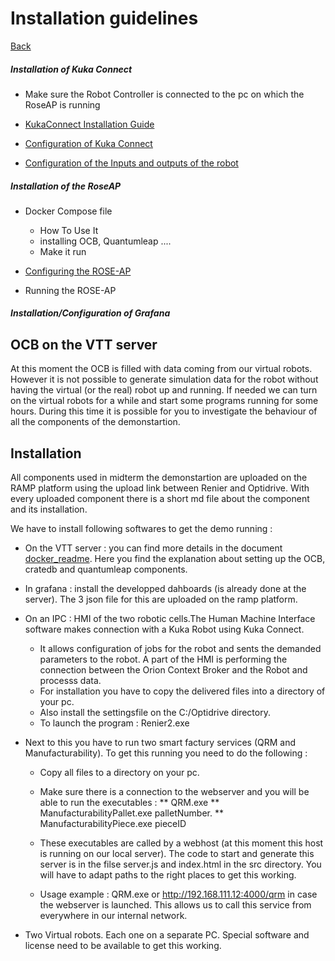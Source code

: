 # Installation guidelines

[Back](README.md)

##### 	Installation of Kuka Connect

- Make sure the Robot Controller is connected to the pc on which the RoseAP is running


- [KukaConnect Installation Guide](./KukaConnect_InstallationGuide.md)

- [Configuration of Kuka Connect](./KukaConnect_ConfigurationGuide.md)

- [Configuration of the Inputs and outputs of the robot](./KukaIO_ConfigurationGuide.md)

##### 	Installation of the RoseAP

- Docker Compose file
  - How To Use It
  - installing OCB, Quantumleap ....
  - Make it run

- [Configuring the ROSE-AP](./RoseAP_ConfigurationGuide)
- Running the ROSE-AP

##### 	Installation/Configuration of Grafana













## OCB on the VTT server 

At this moment the OCB is filled with data coming from our virtual robots. However it is not possible to generate simulation data for the robot without having the virtual (or the real) robot up and running. 
If needed we can turn on the virtual robots for a while and start some programs running for some hours. During this time it is possible for you to investigate the behaviour of all the components of the demonstartion.

## Installation
All components used in midterm the demonstartion are uploaded on the RAMP platform using the upload link between Renier and Optidrive. With every uploaded component there is a short md file about the component and its installation.

We have to install following softwares to get the demo running :

- On the VTT server :  you can find more details in the document [docker_readme](https://github.com/ramp-eu/JS2SF/blob/master/docker/README.md). Here you find the explanation about setting up the OCB, cratedb and quantumleap components.

- In grafana : install the developped dahboards (is already done at the server). The 3 json file for this are uploaded on the ramp platform.

- On an IPC : HMI of the two robotic cells.The Human Machine Interface software makes connection with a Kuka Robot using Kuka Connect.
   * It allows configuration of jobs for the robot and sents the demanded parameters to the robot. A part of the HMI is performing the connection between the Orion Context Broker and the Robot and processs data.
   * For installation you have to copy the delivered files into a directory of your pc.
   * Also install the settingsfile on the C:/Optidrive directory.
   * To launch the program : Renier2.exe 

- Next to this you have to run two smart factury services (QRM and Manufacturability). To get this running you need to do the following :
  * Copy all files to a directory on your pc. 
  * Make sure there is a connection to the webserver and you will be able to run the executables :
      ** QRM.exe
      ** ManufacturabilityPallet.exe palletNumber.
      ** ManufacturabilityPiece.exe pieceID
      
  * These executables are called by a webhost (at this moment this host is running on our local server). The code to start and generate this server is in the filse server.js and index.html in the src directory. You will have to adapt paths to the right places to get this working.

  * Usage example : QRM.exe or http://192.168.111.12:4000/qrm in case the webserver is launched. This allows us to call this service from everywhere in our internal network.


- Two Virtual robots. Each one on a separate PC. Special software and license need to be available to get this working.

